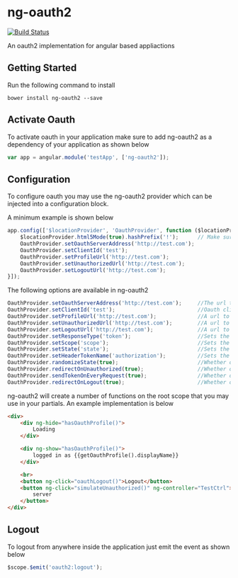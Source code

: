 # ng-oauth2

[![Build Status](https://travis-ci.org/el-davo/ng-oauth2.svg?branch=master)](https://travis-ci.org/el-davo/ng-oauth2)

An oauth2 implementation for angular based appliactions

## Getting Started

Run the following command to install

```
bower install ng-oauth2 --save
```

## Activate Oauth

To activate oauth in your application make sure to add ng-oauth2 as a dependency of your application as shown below

```js
var app = angular.module('testApp', ['ng-oauth2']);
```

## Configuration

To configure oauth you may use the ng-oauth2 provider which can be injected into a configuration block.

A minimum example is shown below

```js
app.config(['$locationProvider', 'OauthProvider', function ($locationProvider, OauthProvider) {
    $locationProvider.html5Mode(true).hashPrefix('!');      // Make sure this line is configured to allow ng-oauth2 to do its work
    OauthProvider.setOauthServerAddress('http://test.com');
    OauthProvider.setClientId('test');
    OauthProvider.setProfileUrl('http://test.com');
    OauthProvider.setUnauthorizedUrl('http://test.com');
    OauthProvider.setLogoutUrl('http://test.com');
}]);
```

The following options are available in ng-oauth2

```js
OauthProvider.setOauthServerAddress('http://test.com');     //The url to the oauth provider (login page)
OauthProvider.setClientId('test');                          //Oauth client id flag
OauthProvider.setProfileUrl('http://test.com');             //A url to grab user information after successful login
OauthProvider.setUnauthorizedUrl('http://test.com');        //A url to redirect to after a 401 response is detected on any request
OauthProvider.setLogoutUrl('http://test.com');              //A url to redirect to after logging out of the application
OauthProvider.setResponseType('token');                     //Sets the response type flag on the login url (Default = token)
OauthProvider.setScope('scope');                            //Sets the scope flag on the login url (Default = empty)
OauthProvider.setState('state');                            //Sets the state flag on the login url (Default = empty). Used to prevent CSRF attacks
OauthProvider.setHeaderTokenName('authorization');          //Sets the header to be used to pass the oauth token on each request (Default = Authorization)
OauthProvider.randomizeState(true);                         //Whether or not to generate a random state flag on the login url (Default = true)
OauthProvider.redirectOnUnauthorized(true);                 //Whether or not to redirect on a 401 response on any request (Default = true)
OauthProvider.sendTokenOnEveryRequest(true);                //Whether or not to send the oauth token on every request header (Default = true)
OauthProvider.redirectOnLogout(true);                       //Whether or not to redirect after logging out (Default = true)
```

ng-oauth2 will create a number of functions on the root scope that you may use in your partials. An example implementation is below

```html
<div>
    <div ng-hide="hasOauthProfile()">
        Loading
    </div>

    <div ng-show="hasOauthProfile()">
        logged in as {{getOauthProfile().displayName}}
    </div>

    <br>
    <button ng-click="oauthLogout()">Logout</button>
    <button ng-click="simulateUnauthorized()" ng-controller="TestCtrl">Simulate a 401 unauthorized response from
        server
    </button>
</div>
```

## Logout

To logout from anywhere inside the application just emit the event as shown below

```js
$scope.$emit('oauth2:logout');
```
